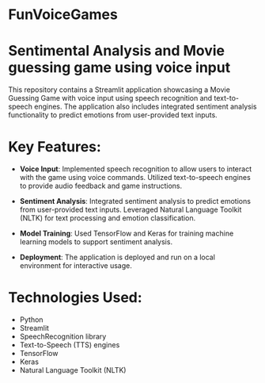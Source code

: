 # FunVoiceGames
# Sentimental Analysis and Movie guessing game using voice input
This repository contains a Streamlit application showcasing a Movie Guessing Game with voice input using speech recognition and text-to-speech engines. The application also includes integrated sentiment analysis functionality to predict emotions from user-provided text inputs.

# Key Features:
- **Voice Input**:
Implemented speech recognition to allow users to interact with the game using voice commands.
Utilized text-to-speech engines to provide audio feedback and game instructions.

- **Sentiment Analysis**:
Integrated sentiment analysis to predict emotions from user-provided text inputs.
Leveraged Natural Language Toolkit (NLTK) for text processing and emotion classification.

- **Model Training**:
Used TensorFlow and Keras for training machine learning models to support sentiment analysis.

- **Deployment**:
The application is deployed and run on a local environment for interactive usage.

# Technologies Used:
- Python
- Streamlit
- SpeechRecognition library
- Text-to-Speech (TTS) engines
- TensorFlow
- Keras
- Natural Language Toolkit (NLTK)
